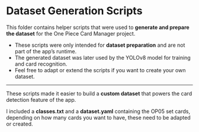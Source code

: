 # Dataset Generation Scripts

This folder contains helper scripts that were used to **generate and prepare the dataset** for the One Piece Card Manager project.

- These scripts were only intended for **dataset preparation** and are not part of the app’s runtime.  
- The generated dataset was later used by the YOLOv8 model for training and card recognition.  
- Feel free to adapt or extend the scripts if you want to create your own dataset.

---

These scripts made it easier to build a **custom dataset** that powers the card detection feature of the app.

I included a **classes.txt** and a **dataset.yaml** containing the OP05 set cards, depending on how many cards you want to have, these need to be adapted or created.
